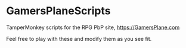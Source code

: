 # GamersPlaneScripts

TamperMonkey scripts for the RPG PbP site, https://GamersPlane.com

Feel free to play with these and modify them as you see fit.
